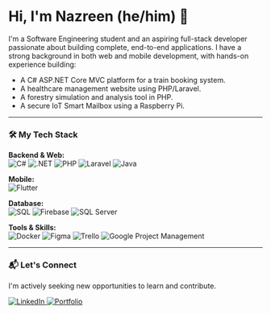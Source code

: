 # Hi, I'm Nazreen (he/him) 👋

I'm a Software Engineering student and an aspiring full-stack developer passionate about building complete, end-to-end applications. I have a strong background in both web and mobile development, with hands-on experience building:

* A C# ASP.NET Core MVC platform for a train booking system.
* A healthcare management website using PHP/Laravel.
* A forestry simulation and analysis tool in PHP.
* A secure IoT Smart Mailbox using a Raspberry Pi.

---

### 🛠️ My Tech Stack

<p align="left">
  <strong>Backend & Web:</strong><br>
  <img src="https://img.shields.io/badge/C%23-239120?style=for-the-badge&logo=c-sharp&logoColor=white" alt="C#"/>
  <img src="https://img.shields.io/badge/.NET-512BD4?style=for-the-badge&logo=dotnet&logoColor=white" alt=".NET"/>
  <img src="https://img.shields.io/badge/PHP-777BB4?style=for-the-badge&logo=php&logoColor=white" alt="PHP"/>
  <img src="https://img.shields.io/badge/Laravel-FF2D20?style=for-the-badge&logo=laravel&logoColor=white" alt="Laravel"/>
  <img src="https://img.shields.io/badge/Java-ED8B00?style=for-the-badge&logo=openjdk&logoColor=white" alt="Java"/>
</p>
<p align="left">
  <strong>Mobile:</strong><br>
  <img src="https://img.shields.io/badge/Flutter-02569B?style=for-the-badge&logo=flutter&logoColor=white" alt="Flutter"/>
</p>
<p align="left">
  <strong>Database:</strong><br>
  <img src="https://img.shields.io/badge/SQL-000000?style=for-the-badge&logo=sqlite&logoColor=white" alt="SQL"/>
  <img src="https://img.shields.io/badge/Firebase-FFCA28?style=for-the-badge&logo=firebase&logoColor=black" alt="Firebase"/>
  <img src="https://img.shields.io/badge/SQL%20Server-CC2927?style=for-the-badge&logo=microsoftsqlserver&logoColor=white" alt="SQL Server"/>
</p>
<p align="left">
  <strong>Tools & Skills:</strong><br>
  <img src="https://img.shields.io/badge/Docker-2496ED?style=for-the-badge&logo=docker&logoColor=white" alt="Docker"/>
  <img src="https://img.shields.io/badge/Figma-F24E1E?style=for-the-badge&logo=figma&logoColor=white" alt="Figma"/>
  <img src="https://img.shields.io/badge/Trello-0052CC?style=for-the-badge&logo=trello&logoColor=white" alt="Trello"/>
  <img src="https://img.shields.io/badge/Google%20Project%20Management-4285F4?style=for-the-badge&logo=google&logoColor=white" alt="Google Project Management"/>
</p>

---

### 📬 Let's Connect

I'm actively seeking new opportunities to learn and contribute.

<p align="left">
  <a href="https://www.linkedin.com/in/NazreenAsri">
    <img src="https://img.shields.io/badge/LinkedIn-0077B5?style=for-the-badge&logo=linkedin&logoColor=white" alt="LinkedIn"/>
  </a>
  <a href="https://nazreenweb.onrender.com">
    <img src="https://img.shields.io/badge/Portfolio-000000?style=for-the-badge&logo=About.me&logoColor=white" alt="Portfolio"/>
  </a>
</p>

